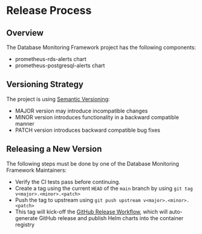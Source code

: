 # Release Process

## Overview

The Database Monitoring Framework project has the following components:

- prometheus-rds-alerts chart
- prometheus-postgresql-alerts chart

## Versioning Strategy

The project is using [Semantic Versioning](https://semver.org):

- MAJOR version may introduce incompatible changes
- MINOR version introduces functionality in a backward compatible manner
- PATCH version introduces backward compatible bug fixes

## Releasing a New Version

The following steps must be done by one of the Database Monitoring Framework Maintainers:

- Verify the CI tests pass before continuing.
- Create a tag using the current `HEAD` of the `main` branch by using `git tag v<major>.<minor>.<patch>`
- Push the tag to upstream using `git push upstream v<major>.<minor>.<patch>`
- This tag will kick-off the [GitHub Release Workflow](https://github.com/qonto/database-monitoring-framework/blob/main/.github/workflows/release.yaml), which will auto-generate GitHub release and publish Helm charts into the container registry
